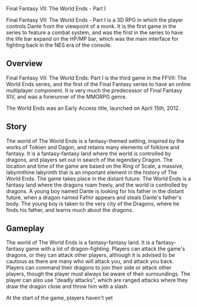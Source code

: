 Final Fantasy VII: The World Ends - Part I

Final Fantasy VII: The World Ends - Part I is a 3D RPG in which the player controls Dante from the viewpoint of a monk. It is the first game in the series to feature a combat system, and was the first in the series to have the life bar expand on the HP/MP bar, which was the main interface for fighting back in the NES era of the console.

## Overview

Final Fantasy VII: The World Ends: Part I is the third game in the FFVII: The World Ends series, and the first of the Final Fantasy series to have an online multiplayer component. It is very much the predecessor of Final Fantasy XIV, and was a forerunner of the MMORPG genre.

The World Ends was an Early Access title, launched on April 15th, 2012.

## Story

The world of The World Ends is a fantasy-themed setting, inspired by the works of Tolkien and Dagon, and retains many elements of folklore and fantasy. It is a fantasy-fantasy land where the world is controlled by dragons, and players set out in search of the legendary Dragon. The location and time of the game are based on the Ring of Scale, a massive, labyrinthine labyrinth that is an important element in the history of The World Ends. The game takes place in the distant future. The World Ends is a fantasy land where the dragons roam freely, and the world is controlled by dragons. A young boy named Dante is looking for his father in the distant future, when a dragon named Fafnir appears and steals Dante's father's body. The young boy is taken to the very city of the Dragons, where he finds his father, and learns much about the dragons.

## Gameplay

The world of The World Ends is a fantasy-fantasy land. It is a fantasy-fantasy game with a lot of dragon-fighting. Players can attack the game's dragons, or they can attack other players, although it is advised to be cautious as there are many who will attack you, and attack you back. Players can command their dragons to join their side or attack other players, though the player must always be aware of their surroundings. The player can also use "deadly attacks", which are ranged attacks where they draw the dragon close and throw him with a slash.

At the start of the game, players haven't yet